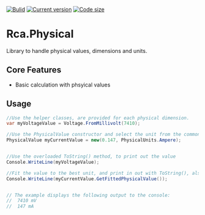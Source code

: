 [![Bulid](https://img.shields.io/appveyor/ci/100prznt/rca-physical.svg?logo=appveyor&style=popout-square)](https://ci.appveyor.com/project/100prznt/rca-physical)   [![Current version](https://img.shields.io/nuget/v/Rca.Physical.svg?logo=nuget&logoColor=%23ef8b00&style=popout-square)](https://www.nuget.org/packages/Rca.Physical/)   [![Code size](https://img.shields.io/github/languages/code-size/100prznt/Rca.Physical.svg?logo=github&style=popout-square)](#) 

# Rca.Physical

Library to handle physical values, dimensions and units.


## Core Features

* Basic calculation with phsyical values 


## Usage

```csharp
//Use the helper classes, are provided for each physical dimension.
var myVoltageValue = Voltage.FromMillivolt(7410);

//Use the PhysicalValue constructor and select the unit from the common Units-Enum
PhysicalValue myCurrentValue = new(0.147, PhysicalUnits.Ampere);


//Use the overloaded ToString() method, to print out the value
Console.WriteLine(myVoltageValue);

//Fit the value to the best unit, and print in out with ToString(), also
Console.WriteLine(myCurrentValue.GetFittedPhysicalValue());


// The example displays the following output to the console:
//  7410 mV
//  147 mA
```
